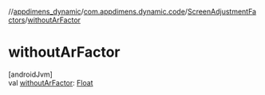 //[appdimens_dynamic](../../../README.md)/[com.appdimens.dynamic.code](../README.md)/[ScreenAdjustmentFactors](README.md)/[withoutArFactor](without-ar-factor.md)

# withoutArFactor

[androidJvm]\
val [withoutArFactor](without-ar-factor.md): [Float](https://kotlinlang.org/api/core/kotlin-stdlib/kotlin/-float/index.html)